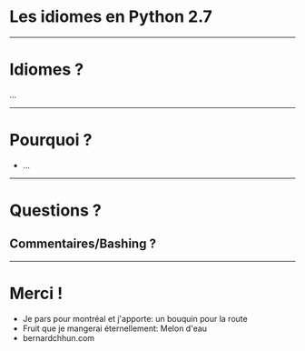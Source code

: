 # Les idiomes en Python 2.7

---

# Idiomes ?

...

---

# Pourquoi ?

* ...

---

# Questions ?

## Commentaires/Bashing ?

---

# Merci !

* Je pars pour montréal et j'apporte: un bouquin pour la route
* Fruit que je mangerai éternellement: Melon d'eau
* bernardchhun.com
